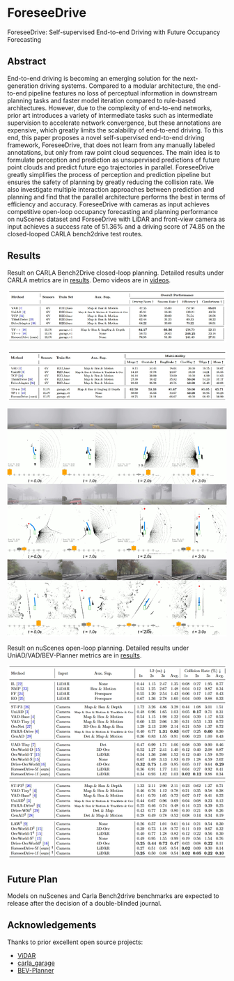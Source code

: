 # ForeseeDrive
ForeseeDrive: Self-supervised End-to-end Driving with Future Occupancy Forecasting


## Abstract
End-to-end driving is becoming an emerging solution for the next-generation driving systems. Compared to a modular architecture, the end-to-end pipeline features no loss of perceptual information in downstream planning tasks and faster model iteration compared to rule-based architectures. However, due to the complexity of end-to-end networks, prior art introduces a variety of intermediate tasks such as intermediate supervision to accelerate network convergence, but these annotations are expensive, which greatly limits the scalability of end-to-end driving. To this end, this paper proposes a novel self-supervised end-to-end driving framework, ForeseeDrive, that does not learn from any manually labeled annotations, but only from raw point cloud sequences. The main idea is to formulate perception and prediction as unsupervised predictions of future point clouds and predict future ego trajectories in parallel. ForeseeDrive greatly simplifies the process of perception and prediction pipeline but ensures the safety of planning by greatly reducing the collision rate. We also investigate multiple interaction approaches between prediction and planning and find that the parallel architecture performs the best in terms of efficiency and accuracy. ForeseeDrive with cameras as input achieves competitive open-loop occupancy forecasting and planning performance on nuScenes dataset and ForseeDrive with LiDAR and front-view camera as input achieves a success rate of 51.36\% and a driving score of 74.85 on the closed-looped CARLA bench2drive test routes.

## Results
Result on CARLA Bench2Drive closed-loop planning. Detailed results under CARLA metrics are in [results](https://cloud.tsinghua.edu.cn/d/f5048727f38b425fbf29/). Demo videos are in [videos](https://cloud.tsinghua.edu.cn/d/1be44f7cf29c4f29b58d/).


![image](assets/foreseedrive_b2d_overall.png)

![image](assets/foreseedrive_b2d_multi_ability.png)

![image](assets/foreseedrive_b2d_vis.png)




Result on nuScenes open-loop planning. Detailed results under UniAD/VAD/BEV-Planner metrics are in [results](https://cloud.tsinghua.edu.cn/d/abaad10c591b4041b13b/).

![image](assets/foreseedrive_nusc.png)




## Future Plan
Models on nuScenes and Carla Bench2drive benchmarks are expected to release after the decision of a double-blinded journal.


## Acknowledgements
Thanks to prior excellent open source projects:

- [ViDAR](https://github.com/OpenDriveLab/ViDAR)
- [carla_garage](https://github.com/autonomousvision/carla_garage)
- [BEV-Planner](https://github.com/NVlabs/BEV-Planner)


